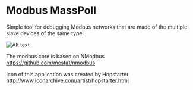 # Modbus MassPoll
Simple tool for debugging Modbus networks that are made of the multiple slave devices of the same type

![Alt text](https://github.com/micovo/modbusmasspoll/blob/master/docs/screenshot.png "Modbus MassPoll screenshot")

The modbus core is based on NModbus
https://github.com/mesta1/nmodbus

Icon of this application was created by Hopstarter
http://www.iconarchive.com/artist/hopstarter.html

